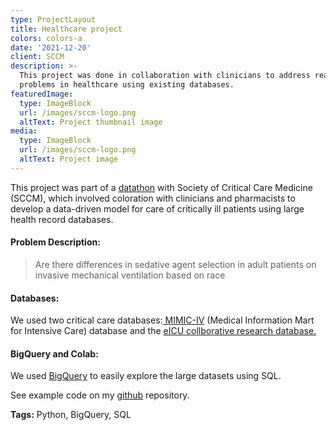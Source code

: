 ```yaml
---
type: ProjectLayout
title: Healthcare project
colors: colors-a
date: '2021-12-20'
client: SCCM
description: >-
  This project was done in collaboration with clinicians to address real-world
  problems in healthcare using existing databases. 
featuredImage:
  type: ImageBlock
  url: /images/sccm-logo.png
  altText: Project thumbnail image
media:
  type: ImageBlock
  url: /images/sccm-logo.png
  altText: Project image
---
```

This project was part of a [datathon](https://sccm.org/Research/Discovery-Research-Network/datascience/Datathon) with Society of Critical Care Medicine (SCCM), which involved coloration with clinicians and pharmacists to develop a data-driven model for care of critically ill patients using large health record databases.

#### Problem Description:

> Are there differences in sedative agent selection in adult patients on invasive mechanical ventilation based on race

#### Databases:

We used two critical care databases:[ MIMIC-IV](https://physionet.org/content/mimiciv/2.2/) (Medical Information Mart for Intensive Care) database and the [eICU collborative research database. ](https://eicu-crd.mit.edu/about/eicu/)

#### BigQuery and Colab:

We used [BigQuery](https://console.cloud.google.com/bigquery?project=sccm-datathon) to easily explore the large datasets using SQL.

See example code on my [github](https://github.com/sshourie/SCCM-hackathon/tree/main) repository.



**Tags:** Python, BigQuery, SQL
